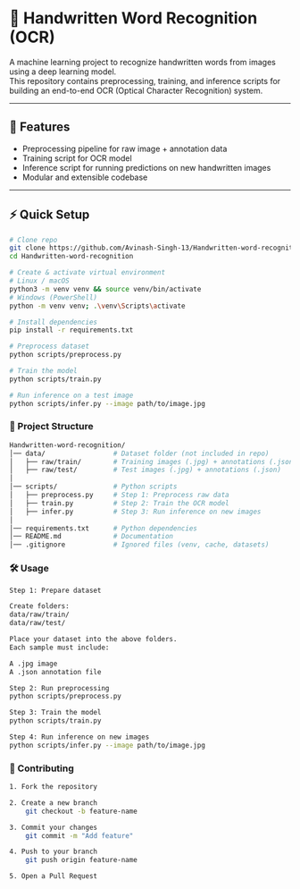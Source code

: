 # 📝 Handwritten Word Recognition (OCR)

A machine learning project to recognize handwritten words from images using a deep learning model.  
This repository contains preprocessing, training, and inference scripts for building an end-to-end OCR (Optical Character Recognition) system.

---

## 🚀 Features
- Preprocessing pipeline for raw image + annotation data  
- Training script for OCR model  
- Inference script for running predictions on new handwritten images  
- Modular and extensible codebase  

---

## ⚡ Quick Setup 

```bash
# Clone repo
git clone https://github.com/Avinash-Singh-13/Handwritten-word-recognition.git
cd Handwritten-word-recognition

# Create & activate virtual environment
# Linux / macOS
python3 -m venv venv && source venv/bin/activate
# Windows (PowerShell)
python -m venv venv; .\venv\Scripts\activate

# Install dependencies
pip install -r requirements.txt

# Preprocess dataset
python scripts/preprocess.py

# Train the model
python scripts/train.py

# Run inference on a test image
python scripts/infer.py --image path/to/image.jpg
```

### 📂 Project Structure
``` bash
Handwritten-word-recognition/
│── data/                 # Dataset folder (not included in repo)
│   ├── raw/train/        # Training images (.jpg) + annotations (.json)
│   ├── raw/test/         # Test images (.jpg) + annotations (.json)
│
│── scripts/              # Python scripts
│   ├── preprocess.py     # Step 1: Preprocess raw data
│   ├── train.py          # Step 2: Train the OCR model
│   ├── infer.py          # Step 3: Run inference on new images
│
│── requirements.txt      # Python dependencies
│── README.md             # Documentation
│── .gitignore            # Ignored files (venv, cache, datasets)
```

### 🛠️ Usage
``` bash
Step 1: Prepare dataset

Create folders:
data/raw/train/
data/raw/test/

Place your dataset into the above folders.
Each sample must include:

A .jpg image
A .json annotation file

Step 2: Run preprocessing
python scripts/preprocess.py

Step 3: Train the model
python scripts/train.py

Step 4: Run inference on new images
python scripts/infer.py --image path/to/image.jpg
```
### 🤝 Contributing
``` bash
1. Fork the repository

2. Create a new branch
    git checkout -b feature-name

3. Commit your changes
    git commit -m "Add feature"

4. Push to your branch
    git push origin feature-name

5. Open a Pull Request
```

